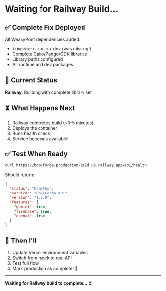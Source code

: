 # Waiting for Railway Build...

## ✅ Complete Fix Deployed

All WeasyPrint dependencies added:
- `libgobject-2.0-0` + dev (was missing!)
- Complete Cairo/Pango/GDK libraries
- Library paths configured
- All runtime and dev packages

## 🔄 Current Status

**Railway**: Building with complete library set

## ⏳ What Happens Next

1. Railway completes build (~3-5 minutes)
2. Deploys the container
3. Runs health check
4. Service becomes available!

## ✅ Test When Ready

```bash
curl https://bookforge-production-2a1d.up.railway.app/api/health
```

Should return:
```json
{
  "status": "healthy",
  "service": "BookForge API",
  "version": "1.0.0",
  "features": {
    "gemini": true,
    "firebase": true,
    "openai": true
  }
}
```

## 🎯 Then I'll

1. Update Vercel environment variables
2. Switch from mock to real API
3. Test full flow
4. Mark production as complete! 🎉

---

**Waiting for Railway build to complete...** ⏳

